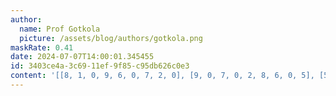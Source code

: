 ```yaml
---
author:
  name: Prof Gotkola
  picture: /assets/blog/authors/gotkola.png
maskRate: 0.41
date: 2024-07-07T14:00:01.345455
id: 3403ce4a-3c69-11ef-9f85-c95db626c0e3
content: '[[8, 1, 0, 9, 6, 0, 7, 2, 0], [9, 0, 7, 0, 2, 8, 6, 0, 5], [5, 0, 2, 0, 7, 0, 9, 0, 4], [0, 0, 9, 0, 0, 6, 0, 0, 2], [1, 0, 0, 2, 0, 0, 0, 0, 0], [3, 0, 6, 0, 0, 4, 1, 9, 8], [2, 7, 0, 5, 3, 9, 8, 4, 6], [4, 9, 0, 6, 8, 0, 3, 7, 0], [6, 0, 0, 1, 0, 7, 2, 5, 9]]'
---
```

